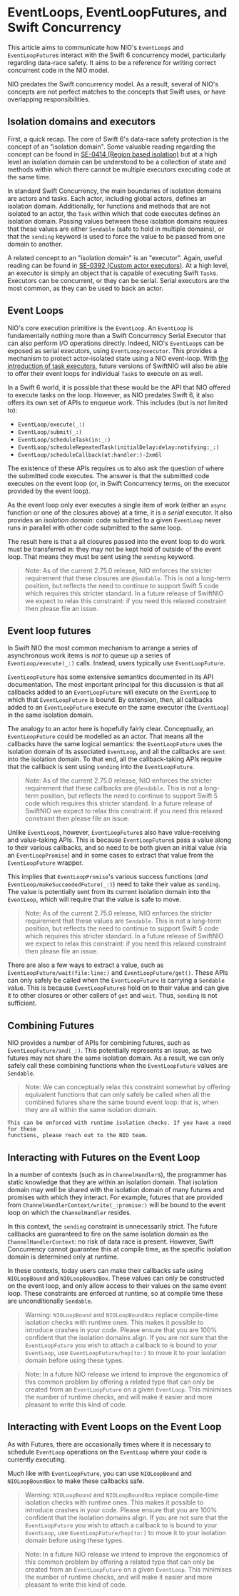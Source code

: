# EventLoops, EventLoopFutures, and Swift Concurrency

This article aims to communicate how NIO's ``EventLoop``s and ``EventLoopFuture``s interact with the Swift 6
concurrency model, particularly regarding data-race safety. It aims to be a reference for writing correct
concurrent code in the NIO model.

NIO predates the Swift concurrency model. As a result, several of NIO's concepts are not perfect matches to
the concepts that Swift uses, or have overlapping responsibilities.

## Isolation domains and executors

First, a quick recap. The core of Swift 6's data-race safety protection is the concept of an "isolation
domain". Some valuable reading regarding the concept can be found in
[SE-0414 (Region based isolation)](https://github.com/swiftlang/swift-evolution/blob/main/proposals/0414-region-based-isolation.md)
but at a high level an isolation domain can be understood to be a collection of state and methods within which there cannot be
multiple executors executing code at the same time.

In standard Swift Concurrency, the main boundaries of isolation domains are actors and tasks. Each actor,
including global actors, defines an isolation domain. Additionally, for functions and methods that are
not isolated to an actor, the `Task` within which that code executes defines an isolation domain. Passing
values between these isolation domains requires that these values are either `Sendable` (safe to hold in
multiple domains), or that the `sending` keyword is used to force the value to be passed from one domain
to another.

A related concept to an "isolation domain" is an "executor". Again, useful reading can be found in
[SE-0392 (Custom actor executors)](https://github.com/swiftlang/swift-evolution/blob/main/proposals/0392-custom-actor-executors.md).
At a high level, an executor is simply an object that is capable of executing Swift `Task`s. Executors can be
concurrent, or they can be serial. Serial executors are the most common, as they can be used to back an
actor.

## Event Loops

NIO's core execution primitive is the ``EventLoop``. An ``EventLoop`` is fundamentally nothing more than
a Swift Concurrency Serial Executor that can also perform I/O operations directly. Indeed, NIO's
``EventLoop``s can be exposed as serial executors, using ``EventLoop/executor``. This provides a mechanism
to protect actor-isolated state using a NIO event-loop. With [the introduction of task executors](https://github.com/swiftlang/swift-evolution/blob/main/proposals/0417-task-executor-preference.md),
future versions of SwiftNIO will also be able to offer their event loops for individual `Task`s to execute
on as well.

In a Swift 6 world, it is possible that these would be the API that NIO offered to execute tasks on the
loop. However, as NIO predates Swift 6, it also offers its own set of APIs to enqueue work. This includes
(but is not limited to):

- ``EventLoop/execute(_:)``
- ``EventLoop/submit(_:)``
- ``EventLoop/scheduleTask(in:_:)``
- ``EventLoop/scheduleRepeatedTask(initialDelay:delay:notifying:_:)``
- ``EventLoop/scheduleCallback(at:handler:)-2xm6l``

The existence of these APIs requires us to also ask the question of where the submitted code executes. The
answer is that the submitted code executes on the event loop (or, in Swift Concurrency terms, on the
executor provided by the event loop).

As the event loop only ever executes a single item of work (either an `async` function or one of the
closures above) at a time, it is a _serial_ executor. It also provides an _isolation domain_: code
submitted to a given `EventLoop` never runs in parallel with other code submitted to the same loop.

The result here is that a all closures passed into the event loop to do work must be transferred
in: they may not be kept hold of outside of the event loop. That means they must be sent using
the `sending` keyword.

> Note: As of the current 2.75.0 release, NIO enforces the stricter requirement that these closures
    are `@Sendable`. This is not a long-term position, but reflects the need to continue
    to support Swift 5 code which requires this stricter standard. In a future release of
    SwiftNIO we expect to relax this constraint: if you need this relaxed constraint
    then please file an issue.

## Event loop futures

In Swift NIO the most common mechanism to arrange a series of asynchronous work items is
_not_ to queue up a series of ``EventLoop/execute(_:)`` calls. Instead, users typically
use ``EventLoopFuture``.

``EventLoopFuture`` has some extensive semantics documented in its API documentation. The
most important principal for this discussion is that all callbacks added to an
``EventLoopFuture`` will execute on the ``EventLoop`` to which that ``EventLoopFuture`` is
bound. By extension, then, all callbacks added to an ``EventLoopFuture`` execute on the same
executor (the ``EventLoop``) in the same isolation domain.

The analogy to an actor here is hopefully fairly clear. Conceptually, an ``EventLoopFuture``
could be modelled as an actor. That means all the callbacks have the same logical semantics:
the ``EventLoopFuture`` uses the isolation domain of its associated ``EventLoop``, and all
the callbacks are `sent` into the isolation domain. To that end, all the callback-taking APIs
require that the callback is sent using `sending` into the ``EventLoopFuture``.

> Note: As of the current 2.75.0 release, NIO enforces the stricter requirement that these callbacks
    are `@Sendable`. This is not a long-term position, but reflects the need to continue
    to support Swift 5 code which requires this stricter standard. In a future release of
    SwiftNIO we expect to relax this constraint: if you need this relaxed constraint
    then please file an issue.

Unlike ``EventLoop``s, however, ``EventLoopFuture``s also have value-receiving and value-taking
APIs. This is because ``EventLoopFuture``s pass a value along to their various callbacks, and
so need to be both given an initial value (via an ``EventLoopPromise``) and in some cases to
extract that value from the ``EventLoopFuture`` wrapper.

This implies that ``EventLoopPromise``'s various success functions
(_and_ ``EventLoop/makeSucceededFuture(_:)``) need to take their value as `sending`. The value
is potentially sent from its current isolation domain into the ``EventLoop``, which will require
that the value is safe to move.

> Note: As of the current 2.75.0 release, NIO enforces the stricter requirement that these values
    are `Sendable`. This is not a long-term position, but reflects the need to continue
    to support Swift 5 code which requires this stricter standard. In a future release of
    SwiftNIO we expect to relax this constraint: if you need this relaxed constraint
    then please file an issue.

There are also a few ways to extract a value, such as ``EventLoopFuture/wait(file:line:)``
and ``EventLoopFuture/get()``. These APIs can only safely be called when the ``EventLoopFuture``
is carrying a `Sendable` value. This is because ``EventLoopFuture``s hold on to their value and
can give it to other closures or other callers of `get` and `wait`. Thus, `sending` is not
sufficient.

## Combining Futures

NIO provides a number of APIs for combining futures, such as ``EventLoopFuture/and(_:)``.
This potentially represents an issue, as two futures may not share the same isolation domain.
As a result, we can only safely call these combining functions when the ``EventLoopFuture``
values are `Sendable`.

> Note: We can conceptually relax this constraint somewhat by offering equivalent
    functions that can only safely be called when all the combined futures share the
    same bound event loop: that is, when they are all within the same isolation domain.

    This can be enforced with runtime isolation checks. If you have a need for these
    functions, please reach out to the NIO team.

## Interacting with Futures on the Event Loop

In a number of contexts (such as in ``ChannelHandler``s), the programmer has static knowledge
that they are within an isolation domain. That isolation domain may well be shared with the
isolation domain of many futures and promises with which they interact. For example,
futures that are provided from ``ChannelHandlerContext/write(_:promise:)`` will be bound to
the event loop on which the ``ChannelHandler`` resides.

In this context, the `sending` constraint is unnecessarily strict. The future callbacks are
guaranteed to fire on the same isolation domain as the ``ChannelHandlerContext``: no risk
of data race is present. However, Swift Concurrency cannot guarantee this at compile time,
as the specific isolation domain is determined only at runtime.

In these contexts, today users can make their callbacks safe using ``NIOLoopBound`` and
``NIOLoopBoundBox``. These values can only be constructed on the event loop, and only allow
access to their values on the same event loop. These constraints are enforced at runtime,
so at compile time these are unconditionally `Sendable`.

> Warning: ``NIOLoopBound`` and ``NIOLoopBoundBox`` replace compile-time isolation checks
    with runtime ones. This makes it possible to introduce crashes in your code. Please
    ensure that you are 100% confident that the isolation domains align. If you are not
    sure that the ``EventLoopFuture`` you wish to attach a callback to is bound to your
    ``EventLoop``, use ``EventLoopFuture/hop(to:)`` to move it to your isolation domain
    before using these types.

> Note: In a future NIO release we intend to improve the ergonomics of this common problem
    by offering a related type that can only be created from an ``EventLoopFuture`` on a
    given ``EventLoop``. This minimises the number of runtime checks, and will make it
    easier and more pleasant to write this kind of code.

## Interacting with Event Loops on the Event Loop

As with Futures, there are occasionally times where it is necessary to schedule
``EventLoop`` operations on the ``EventLoop`` where your code is currently executing.

Much like with ``EventLoopFuture``, you can use ``NIOLoopBound`` and ``NIOLoopBoundBox``
to make these callbacks safe.

> Warning: ``NIOLoopBound`` and ``NIOLoopBoundBox`` replace compile-time isolation checks
    with runtime ones. This makes it possible to introduce crashes in your code. Please
    ensure that you are 100% confident that the isolation domains align. If you are not
    sure that the ``EventLoopFuture`` you wish to attach a callback to is bound to your
    ``EventLoop``, use ``EventLoopFuture/hop(to:)`` to move it to your isolation domain
    before using these types.

> Note: In a future NIO release we intend to improve the ergonomics of this common problem
    by offering a related type that can only be created from an ``EventLoopFuture`` on a
    given ``EventLoop``. This minimises the number of runtime checks, and will make it
    easier and more pleasant to write this kind of code.
